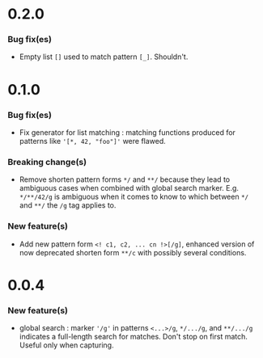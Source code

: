 # 0.2.0

### Bug fix(es)

* Empty list ```[]``` used to match pattern ```[_]```. Shouldn't.

# 0.1.0

### Bug fix(es)
* Fix generator for list matching : matching functions produced for patterns like ```'[*, 42, "foo"]'``` were flawed.

### Breaking change(s)
* Remove shorten pattern forms ```*/``` and ```**/``` because they lead to ambiguous cases when combined with global search marker. E.g. ```*/**/42/g``` is ambiguous when it comes to know to which between ```*/``` and ```**/``` the ```/g``` tag applies to.

### New feature(s)
* Add new pattern form ```<! c1, c2, ... cn !>[/g]```, enhanced version of now deprecated shorten form ```**/c``` with possibly several conditions.

# 0.0.4

### New feature(s)
* global search : marker ```'/g'``` in patterns ```<...>/g```, ```*/.../g```, and ```**/.../g``` indicates a full-length search for matches. Don't stop on first match. Useful only when capturing.

